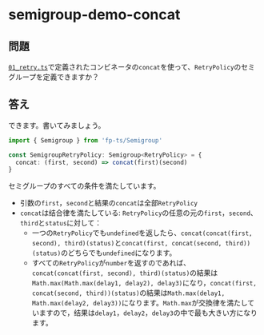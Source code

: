 # semigroup-demo-concat

## 問題

[`01_retry.ts`](../01_retry.ts)で定義されたコンビネータの`concat`を使って、`RetryPolicy`のセミグループを定義できますか？

## 答え

できます。書いてみましょう。

```ts
import { Semigroup } from 'fp-ts/Semigroup'

const SemigroupRetryPolicy: Semigroup<RetryPolicy> = {
  concat: (first, second) => concat(first)(second)
}
```

セミグループのすべての条件を満たしています。

- 引数の`first`，`second`と結果の`concat`は全部`RetryPolicy`
- `concat`は结合律を満たしている:
  `RetryPolicy`の任意の元の`first`，`second`、`third`と`status`に対して：
  - 一つの`RetryPolicy`でも`undefined`を返したら、`concat(concat(first, second), third)(status)`と`concat(first, concat(second, third))(status)`のどちらでも`undefined`になります。
  - すべての`RetryPolicy`が`number`を返すのであれば、`concat(concat(first, second), third)(status)`の結果は`Math.max(Math.max(delay1, delay2), delay3)`になり，`concat(first, concat(second, third))(status)`の結果は`Math.max(delay1, Math.max(delay2, delay3))`になります。`Math.max`が交換律を満たしていますので，结果は`delay1`，`delay2`，`delay3`の中で最も大きい方になります。

